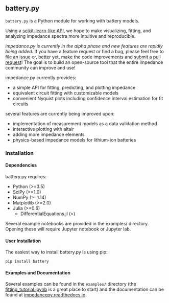 

<!--
[![Build Status](https://travis-ci.org/ECSHackWeek/impedance.py.svg?branch=master)](https://travis-ci.org/ECSHackWeek/impedance.py)

[![Coverage Status](https://coveralls.io/repos/github/ECSHackWeek/impedance.py/badge.svg?branch=master)](https://coveralls.io/github/ECSHackWeek/impedance.py?branch=master)

[![Documentation Status](https://readthedocs.org/projects/impedancepy/badge/?version=latest)](https://impedancepy.readthedocs.io/en/latest/?badge=latest)
-->


battery.py
------------

`battery.py` is a Python module for working with battery models.

Using a [scikit-learn-like API](https://arxiv.org/abs/1309.0238), we hope to make visualizing, fitting, and analyzing impedance spectra more intuitive and reproducible.

<i>impedance.py is currently in the alpha phase and new features are rapidly being added.</i>
If you have a feature request or find a bug, please feel free to [file an issue](https://github.com/ECSHackWeek/impedance.py/issues) or, better yet, make the code improvements and [submit a pull request](https://help.github.com/articles/creating-a-pull-request-from-a-fork/)! The goal is to build an open-source tool that the entire impedance community can improve and use!

impedance.py currently provides:
- a simple API for fitting, predicting, and plotting impedance
- equivalent circuit fitting with customizable models
- convenient Nyquist plots including confidence interval estimation for fit circuits

several features are currently being improved upon:
- implementation of measurement models as a data validation method
- interactive plotting with altair
- adding more impedance elements
- physics-based impedance models for lithium-ion batteries

### Installation
#### Dependencies

battery.py requires:

- Python (>=3.5)
- SciPy (>=1.0)
- NumPy (>=1.14)
- Matplotlib (>=2.0)
- Julia (>=0.6)
    - DifferentialEquations.jl (>)

Several example notebooks are provided in the examples/ directory. Opening these will require Jupyter notebook or Jupyter lab.

#### User Installation

The easiest way to install battery.py is using pip:

`pip install battery`

#### Examples and Documentation

Several examples can be found in the `examples/` directory (the [fitting_tutorial.ipynb](https://github.com/ECSHackWeek/impedance.py/blob/master/examples/fitting_tutorial.ipynb) is a great place to start) and the documentation can be found at [impedancepy.readthedocs.io](https://impedancepy.readthedocs.io/en/latest/).
